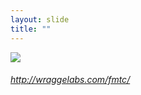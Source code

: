 ```yaml
---
layout: slide
title: ""
---
```


<section>
<a class="stretch" href="http://wraggelabs.com/fmtc/"><img class="rotate-left" src="{{ site.baseurl }}/assets/images/fmtc.png"></a>
<h6 class="rotate-left" ><a class="external" href="http://wraggelabs.com/fmtc/">http://wraggelabs.com/fmtc/</a></h6>
</section>


